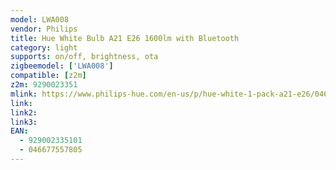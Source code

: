 ```yaml
---
model: LWA008
vendor: Philips
title: Hue White Bulb A21 E26 1600lm with Bluetooth
category: light
supports: on/off, brightness, ota
zigbeemodel: ['LWA008']
compatible: [z2m]
z2m: 9290023351
mlink: https://www.philips-hue.com/en-us/p/hue-white-1-pack-a21-e26/046677557805
link:  
link2: 
link3: 
EAN:
  - 929002335101
  - 046677557805
---
```


